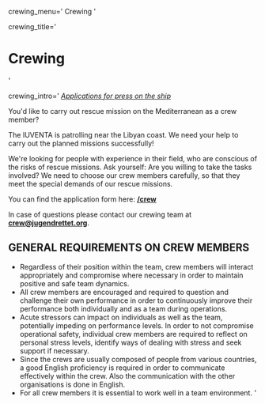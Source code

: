 crewing_menu='
Crewing
'

crewing_title='
# Crewing
'

crewing_intro='
*[Applications for press on the ship](#press)*

You'd like to carry out rescue mission on the Mediterranean as a crew member?

The IUVENTA is patrolling near the Libyan coast. We need your help to carry out the planned missions successfully!

We're looking for people with experience in their field, who are conscious of the risks of rescue missions. Ask yourself: Are you willing to take the tasks involved? We need to choose our crew members carefully, so that they meet the special demands of our rescue missions.

You can find the application form here: **[/crew](/crew)**

In case of questions please contact our crewing team at **[crew@jugendrettet.org](mailto:crew@jugendrettet.org)**.

## GENERAL REQUIREMENTS ON CREW MEMBERS

* Regardless of their position within the team, crew members will interact appropriately and compromise where necessary in order to maintain positive and safe team dynamics.
* All crew members are encouraged and required to question and challenge their own performance in order to continuously improve their performance both individually and as a team during operations.
* Acute stressors can impact on individuals as well as the team, potentially impeding on performance levels. In order to not compromise operational safety, individual crew members are required to reflect on personal stress levels, identify ways of dealing with stress and seek support if necessary.
* Since the crews are usually composed of people from various countries, a good English proficiency is required in order to communicate effectively within the crew. Also the communication with the other organisations is done in English.
* For all crew members it is essential to work well in a team environment.
'
